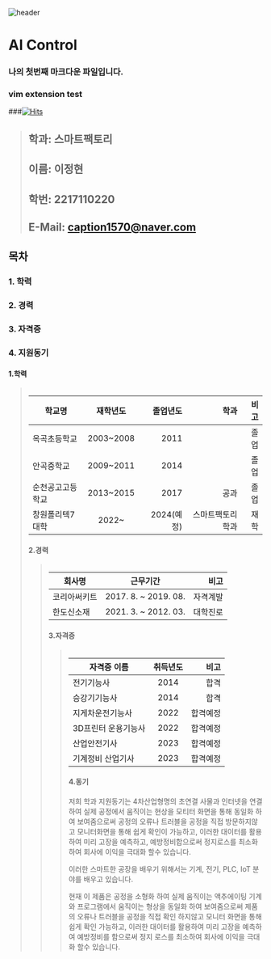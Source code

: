 ![header](https://capsule-render.vercel.app/api?type=egg&color=auto&height=300&section=header&text=정현이의%20깃허브&animation=blink&fontSize=90)


# AI Control
### 나의 첫번째 마크다운 파일입니다.
### vim extension test

###[![Hits](https://hits.seeyoufarm.com/api/count/incr/badge.svg?url=https%3A%2F%2Fgithub.com%2FSuran96&count_bg=%230ED831&title_bg=%2319288E&icon=maserati.svg&icon_color=%23AD2222&title=hits&edge_flat=false)](https://hits.seeyoufarm.com)

> 
> ##  **학과: 스마트팩토리**
> ##  **이름: 이정현**   
> ##  **학번: 2217110220**    
> ##  **E-Mail: caption1570@naver.com**    


## 목차    
###  1. 학력 
###  2. 경력    
###  3. 자격증
###  4. 지원동기   

 #### 1.학력
> <table>
|학교명 | 재학년도 | 졸업년도 | 학과 | 비고
|------------|:------------------:|-------:|--------------:|---------:|
| 옥곡초등학교 | 2003~2008 | 2011 |   | 졸업
| 안곡중학교 | 2009~2011 | 2014 |    | 졸업
| 순천공고고등학교 | 2013~2015 | 2017 | 공과 | 졸업
| 창원폴리텍7대학| 2022~ | 2024(예정)| 스마트팩토리학과 | 재학



#### 2.경력
> <table>
| 회사명 | 근무기간  | 비고
|------------|:-------------------:|-------:|
| 코리아써키트 | 2017. 8. ~ 2019. 08. | 자격계발 |
| 한도신소재 | 2021. 3. ~ 2012. 03. | 대학진로 |



#### 3.자격증
> <table>
| 자격증 이름 | 취득년도  | 비고
|------------|:-------------------:|-------:|
| 전기기능사 | 2014 | 합격 |
| 승강기기능사 | 2014 | 합격 |
| 지게차운전기능사 | 2022 | 합격예정 |
| 3D프린터 운용기능사 | 2022 | 합격예정 |
| 산업안전기사 | 2023 | 합격예정 |
| 기계정비 산업기사 | 2023 | 합격예정 |

  
 



#### 4.동기
  저희 학과 지원동기는 4차산업형명의 초연결 사물과 인터넷을 연결하여 실제 공정에서 움직이는 현상을 모티터 화면을 통해 동일화 하여 보여줌으로써
  공정의 오류나 트러블을 공정을 직접 방문하지않고 모니터화면을 통해 쉽게 확인이 가능하고, 이러한 대이터를 활용하여 미리 고장을 예측하고, 예방정비합으로써
  정지로스를 최소화하여 회사에 이익을 극대화 할수 있습니다.
  
  이러한 스마트한 공장을 배우기 위해서는 기계, 전기, PLC, IoT 분야를 배우고 있습니다.
  
  현재 이 제품은 
  공정을 소형화 하여 실제 움직이는 액추에이팅 기계와 프로그램에서 움직이는 형상을
  동일화 하여 보여줌으로써 제품의 오류나 트러블을 공정을 직접 확인 하지않고 모니터 화면을 통해
  쉽게 확인 가능하고, 이러한 대이터를 활용하여 미리 고장을 예측하여 예방정비를 함으로써
  정지 로스를 최소하여 회사에 이익을 극대화 할수 있습니다.

